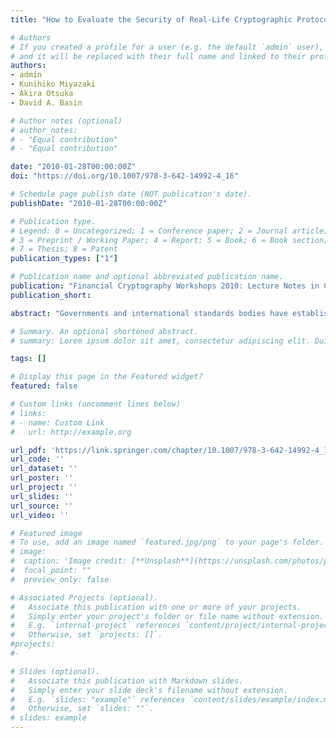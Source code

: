 ```yaml
---
title: "How to Evaluate the Security of Real-Life Cryptographic Protocols? - The Cases of ISO/IEC 29128 and CRYPTREC"

# Authors
# If you created a profile for a user (e.g. the default `admin` user), write the username (folder name) here
# and it will be replaced with their full name and linked to their profile.
authors:
- admin
- Kunihiko Miyazaki
- Akira Otsuka
- David A. Basin

# Author notes (optional)
# author_notes:
# - "Equal contribution"
# - "Equal contribution"

date: "2010-01-28T00:00:00Z"
doi: "https://doi.org/10.1007/978-3-642-14992-4_16"

# Schedule page publish date (NOT publication's date).
publishDate: "2010-01-28T00:00:00Z"

# Publication type.
# Legend: 0 = Uncategorized; 1 = Conference paper; 2 = Journal article;
# 3 = Preprint / Working Paper; 4 = Report; 5 = Book; 6 = Book section;
# 7 = Thesis; 8 = Patent
publication_types: ["1"]

# Publication name and optional abbreviated publication name.
publication: "Financial Cryptography Workshops 2010: Lecture Notes in Computer Science 6054, pp. 182-194. Springer Verlag, 2010"
publication_short:

abstract: "Governments and international standards bodies have established certification procedures for security-critical technologies, such as cryptographic algorithms. Such standards have not yet been established for cryptographic protocols and hence it is difficult for users of these protocols to know whether they are trustworthy. This is a serious problem as many protocols proposed in the past have failed to achieve their stated security properties. In this paper, we propose a framework for certifying cryptographic protocols. Our framework specifies procedures for both protocol designers and evaluators for certifying protocols with respect to three different assurance levels. This framework is being standardized as ISO/IEC 29128 in ISO/IEC JTC1 SC27/WG3, in which three of the authors are project co-editors. As a case study in the application of our proposal, we also present the plan for the open evaluation of entity authentication protocols within the CRYPTREC project."

# Summary. An optional shortened abstract.
# summary: Lorem ipsum dolor sit amet, consectetur adipiscing elit. Duis posuere tellus ac convallis placerat. Proin tincidunt magna sed ex sollicitudin condimentum.

tags: []

# Display this page in the Featured widget?
featured: false

# Custom links (uncomment lines below)
# links:
# - name: Custom Link
#   url: http://example.org

url_pdf: 'https://link.springer.com/chapter/10.1007/978-3-642-14992-4_16'
url_code: ''
url_dataset: ''
url_poster: ''
url_project: ''
url_slides: ''
url_source: ''
url_video: ''

# Featured image
# To use, add an image named `featured.jpg/png` to your page's folder.
# image:
#  caption: 'Image credit: [**Unsplash**](https://unsplash.com/photos/pLCdAaMFLTE)'
#  focal_point: ""
#  preview_only: false

# Associated Projects (optional).
#   Associate this publication with one or more of your projects.
#   Simply enter your project's folder or file name without extension.
#   E.g. `internal-project` references `content/project/internal-project/index.md`.
#   Otherwise, set `projects: []`.
#projects:
#-

# Slides (optional).
#   Associate this publication with Markdown slides.
#   Simply enter your slide deck's filename without extension.
#   E.g. `slides: "example"` references `content/slides/example/index.md`.
#   Otherwise, set `slides: ""`.
# slides: example
---
```

